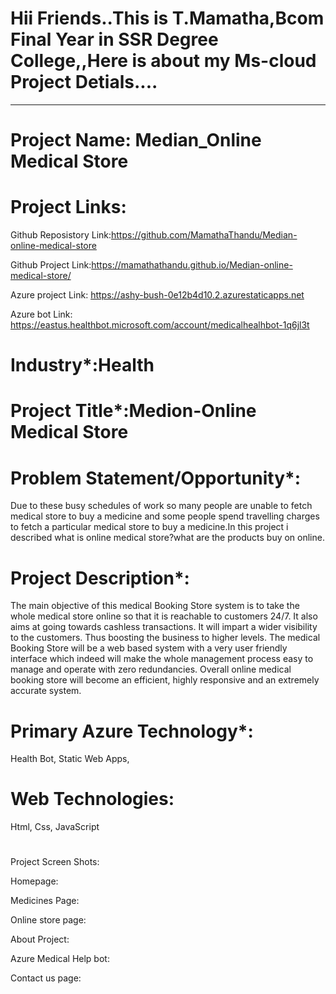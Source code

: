 # Hii Friends..This is T.Mamatha,Bcom Final Year in SSR Degree College,,Here is about my Ms-cloud Project Detials....
----------------------------------------------------------------------------------------------------------------------------------------------------------------------

# Project Name: Median_Online Medical Store

# Project Links:

Github Reposistory Link:https://github.com/MamathaThandu/Median-online-medical-store

Github Project Link:https://mamathathandu.github.io/Median-online-medical-store/

Azure project Link: https://ashy-bush-0e12b4d10.2.azurestaticapps.net

Azure bot Link: https://eastus.healthbot.microsoft.com/account/medicalhealhbot-1q6jl3t

# Industry*:Health

# Project Title*:Medion-Online Medical Store

# Problem Statement/Opportunity*:
Due to these busy schedules of work so many people are unable to fetch medical store to buy a medicine and some people spend travelling charges to fetch a particular medical store to buy a medicine.In this project i described what is online medical store?what are the products buy on online.

# Project Description*:
The main objective of this medical Booking Store system is to take the whole medical store online so that it is reachable to customers 24/7. It also aims at going towards cashless transactions. It will impart a wider visibility to the customers. Thus boosting the business to higher levels. The medical Booking Store will be a web based system with a very user friendly interface which indeed will make the whole management process easy to manage and operate with zero redundancies. Overall online medical booking store will become an efficient, highly responsive and an extremely accurate system.

# Primary Azure Technology*:
Health Bot, Static Web Apps,


# Web Technologies:
Html,
Css,
JavaScript

# 



Project Screen Shots:

Homepage:



Medicines Page:



Online store page:



About Project:


Azure Medical Help bot:

Contact us page:


